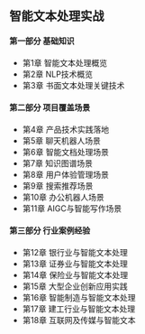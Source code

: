 ## 智能文本处理实战
#### 第一部分 基础知识
- 第1章 智能文本处理概览
- 第2章 NLP技术概览
- 第3章 书面文本处理关键技术
#### 第二部分 项目覆盖场景
- 第4章 产品技术实践落地
- 第5章 聊天机器人场景
- 第6章 智能文档处理场景
- 第7章 知识图谱场景
- 第8章 用户体验管理场景
- 第9章 搜索推荐场景
- 第10章 办公机器人场景
- 第11章 AIGC与智能写作场景
#### 第三部分 行业案例经验
- 第12章 银行业与智能文本处理
- 第13章 证券业与智能文本处理
- 第14章 保险业与智能文本处理
- 第15章 大型企业创新应用实践
- 第16章 智能制造与智能文本处理
- 第17章 建工行业与智能文本处理
- 第18章 互联网及传媒与智能文本